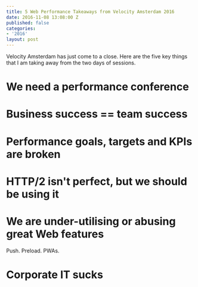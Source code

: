 ```yaml
---
title: 5 Web Performance Takeaways from Velocity Amsterdam 2016
date: 2016-11-08 13:08:00 Z
published: false
categories:
- '2016'
layout: post
---
```


Velocity Amsterdam has just come to a close. Here are the five key things that I am taking away from the two days of sessions.

# We need a performance conference

# Business success == team success

# Performance goals, targets and KPIs are broken

# HTTP/2 isn't perfect, but we should be using it

# We are under-utilising or abusing great Web features
Push. Preload. PWAs.

# Corporate IT sucks
